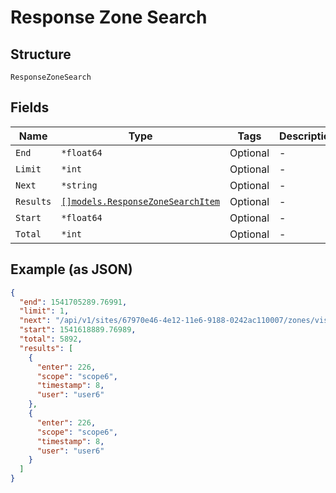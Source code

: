 
# Response Zone Search

## Structure

`ResponseZoneSearch`

## Fields

| Name | Type | Tags | Description |
|  --- | --- | --- | --- |
| `End` | `*float64` | Optional | - |
| `Limit` | `*int` | Optional | - |
| `Next` | `*string` | Optional | - |
| `Results` | [`[]models.ResponseZoneSearchItem`](../../doc/models/response-zone-search-item.md) | Optional | - |
| `Start` | `*float64` | Optional | - |
| `Total` | `*int` | Optional | - |

## Example (as JSON)

```json
{
  "end": 1541705289.76991,
  "limit": 1,
  "next": "/api/v1/sites/67970e46-4e12-11e6-9188-0242ac110007/zones/visits/search?limit=2&end=1541705247.000&scope_id=85fbba9e-4e12-11e6-9188-0242ac110007&user_type=asset&start=1541618889.77",
  "start": 1541618889.76989,
  "total": 5892,
  "results": [
    {
      "enter": 226,
      "scope": "scope6",
      "timestamp": 8,
      "user": "user6"
    },
    {
      "enter": 226,
      "scope": "scope6",
      "timestamp": 8,
      "user": "user6"
    }
  ]
}
```

